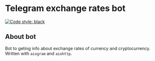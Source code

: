 # Telegram exchange rates bot
[![Code style: black](https://img.shields.io/badge/code%20style-black-000000.svg)](https://github.com/psf/black)

## About bot
Bot to geting info about exchange rates of currency and cryptocurrency.
Written with `aiogram` and `aiohttp`.
